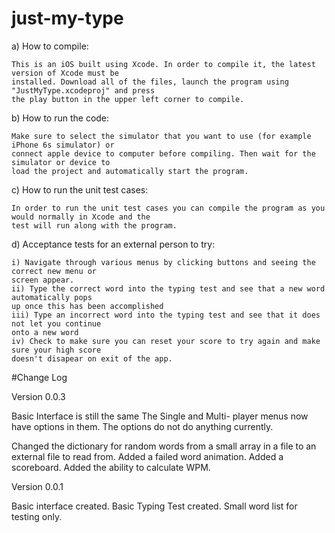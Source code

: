 # just-my-type

a) How to compile:

    This is an iOS built using Xcode. In order to compile it, the latest version of Xcode must be 
    installed. Download all of the files, launch the program using "JustMyType.xcodeproj" and press 
    the play button in the upper left corner to compile.

b) How to run the code:

    Make sure to select the simulator that you want to use (for example iPhone 6s simulator) or 
    connect apple device to computer before compiling. Then wait for the simulator or device to 
    load the project and automatically start the program.

c) How to run the unit test cases:

    In order to run the unit test cases you can compile the program as you would normally in Xcode and the
    test will run along with the program.

d) Acceptance tests for an external person to try:

    i) Navigate through various menus by clicking buttons and seeing the correct new menu or 
    screen appear.
    ii) Type the correct word into the typing test and see that a new word automatically pops 
    up once this has been accomplished
    iii) Type an incorrect word into the typing test and see that it does not let you continue 
    onto a new word
    iv) Check to make sure you can reset your score to try again and make sure your high score
    doesn't disapear on exit of the app.


#Change Log

Version 0.0.3

Basic Interface is still the same
    The Single and Multi- player menus now have options in them. The options do not do anything currently.
   
Changed the dictionary for random words from a small array in a file to an external file to read from.
Added a failed word animation.
Added a scoreboard.
Added the ability to calculate WPM.


Version 0.0.1

Basic interface created. 
Basic Typing Test created.
Small word list for testing only.
